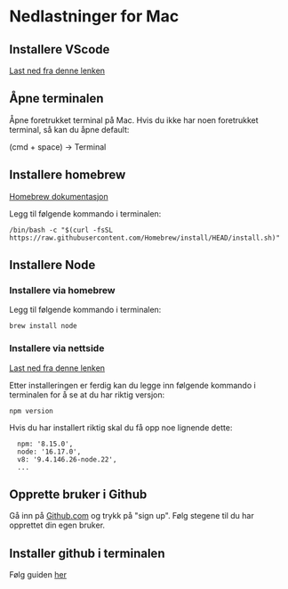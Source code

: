 # Nedlastninger for Mac

## Installere VScode

[Last ned fra denne lenken](https://code.visualstudio.com/download)

## Åpne terminalen
Åpne foretrukket terminal på Mac.
Hvis du ikke har noen foretrukket terminal, så kan du åpne default: 

(cmd + space) -> Terminal

## Installere homebrew
[Homebrew dokumentasjon](https://brew.sh/)

Legg til følgende kommando i terminalen:

`/bin/bash -c "$(curl -fsSL https://raw.githubusercontent.com/Homebrew/install/HEAD/install.sh)"`

## Installere Node

### Installere via homebrew

Legg til følgende kommando i terminalen:

`brew install node`

### Installere via nettside

[Last ned fra denne lenken](https://nodejs.org/en/download/)

Etter installeringen er ferdig kan du legge inn følgende kommando i terminalen for å se at du har riktig versjon: 

`npm version`

Hvis du har installert riktig skal du få opp noe lignende dette: 

```
  npm: '8.15.0',
  node: '16.17.0',
  v8: '9.4.146.26-node.22',
  ...
```

## Opprette bruker i Github

Gå inn på [Github.com](https://github.com/) og trykk på "sign up". Følg stegene til du har opprettet din egen bruker. 

## Installer github i terminalen

Følg guiden [her](01-GitMac.md)




